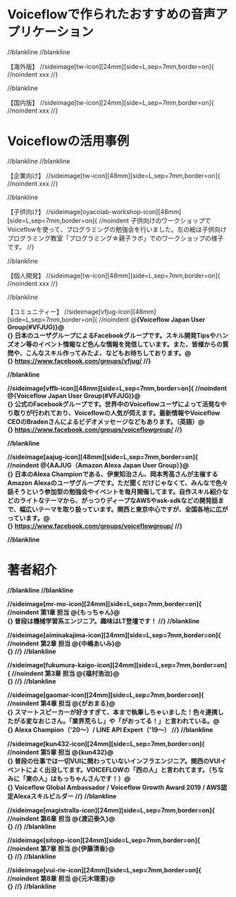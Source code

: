 # Voiceflowで作られたおすすめの音声アプリケーション

//blankline
//blankline

【海外版】
//sideimage[tw-icon][24mm][side=L,sep=7mm,border=on]{
//noindent
xxx
//}

//blankline

【国内版】
//sideimage[tw-icon][24mm][side=L,sep=7mm,border=on]{
//noindent
xxx
//}

# Voiceflowの活用事例

//blankline
//blankline

【企業向け】
//sideimage[tw-icon][48mm][side=L,sep=7mm,border=on]{
//noindent
xxx
//}

//blankline

【子供向け】
//sideimage[oyacolab-workshop-icon][48mm][side=L,sep=7mm,border=on]{
//noindent
子供向けのワークショップでVoiceflowを使って、プログラミングの勉強会を行いました。左の絵は子供向けプログラミング教室「プログラミング☆親子ラボ」でのワークショップの様子です。
//}

//blankline

【個人開発】
//sideimage[tw-icon][48mm][side=L,sep=7mm,border=on]{
//noindent
xxx
//}

//blankline

【コミュニティー】
//sideimage[vfjug-icon][48mm][side=L,sep=7mm,border=on]{
//noindent
@<strong>{Voiceflow Japan User Group(#VFJUG)}@<br>{}
日本のユーザグループによるFacebookグループです。スキル開発Tipsやハンズオン等のイベント情報など色んな情報を発信しています。また、皆様からの質問や、こんなスキル作ってみたよ、などもお待ちしております。@<br>{}
https://www.facebook.com/groups/vfjug/
//}

//blankline

//sideimage[vffb-icon][48mm][side=L,sep=7mm,border=on]{
//noindent
@<strong>{Voiceflow Japan User Group(#VFJUG)}@<br>{}
公式のFacebookグループです。世界中のVoiceflowユーザによって活発なやり取りが行われており、Voiceflowの人気が伺えます。最新情報やVoiceflow CEOのBradenさんによるビデオメッセージなどもあります。（英語）@<br>{}
https://www.facebook.com/groups/voiceflowgroup/
//}

//blankline

//sideimage[aajug-icon][48mm][side=L,sep=7mm,border=on]{
//noindent
@<strong>{AAJUG（Amazon Alexa Japan User Group）}@<br>{}
日本のAlexa Championである、伊東知治さん、岡本秀高さんが主催するAmazon Alexaのユーザグループです。ただ聞くだけじゃなくて、みんなで色々話そうという参加型の勉強会やイベントを毎月開催してます。自作スキル紹介などのライトなテーマから、がっつりディープなAWSやask-sdkなどの開発話まで、幅広いテーマを取り扱っています。関西と東京中心ですが、全国各地に広がっています。@<br>{}
https://www.facebook.com/groups/voiceflowgroup/
//}

//blankline

# 著者紹介

//blankline
//blankline

//sideimage[mr-mo-icon][24mm][side=L,sep=7mm,border=on]{
//noindent
第1章 担当 @<strong>{もっちゃん}@<br>{}
普段は機械学習系エンジニア。趣味はLT登壇です！
//}
//blankline

//sideimage[aiminakajima-icon][24mm][side=L,sep=7mm,border=on]{
//noindent
第2章 担当 @<strong>{中嶋あいみ}@<br>{}
//}
//blankline

//sideimage[fukumura-kaigo-icon][24mm][side=L,sep=7mm,border=on]{
//noindent
第3章 担当 @<strong>{福村浩治}@<br>{}
//}
//blankline

//sideimage[gaomar-icon][24mm][side=L,sep=7mm,border=on]{
//noindent
第4章 担当 @<strong>{がおまる}@<br>{}
スマートスピーカーが好きすぎて、本まで執筆しちゃいました！色々連携したがる変なおじさん。「業界荒らし」や「がおってる！」と言われている。@<br>{}
Alexa Champion（'20〜）/ LINE API Expert（'19〜）
//}
//blankline

//sideimage[kun432-icon][24mm][side=L,sep=7mm,border=on]{
//noindent
第5章 担当 @<strong>{kun432}@<br>{}
普段の仕事では一切VUIに関わっていないインフラエンジニア。関西のVUIイベントによく出没してます。VOICEFLOWの「西の人」と言われてます。（ちなみに「東の人」はもっちゃんさんです！）@<br>{}
Voiceflow Global Ambassador / Voiceflow Growth Award 2019 / AWS認定Alexaスキルビルダー
//}
//blankline

//sideimage[magistralla-icon][24mm][side=L,sep=7mm,border=on]{
//noindent
第6章 担当 @<strong>{渡辺泰久}@<br>{}
//}
//blankline

//sideimage[sitopp-icon][24mm][side=L,sep=7mm,border=on]{
//noindent
第7章 担当 @<strong>{伊藤清香}@<br>{}
//}
//blankline

//sideimage[vui-rie-icon][24mm][side=L,sep=7mm,border=on]{
//noindent
第8章 担当 @<strong>{元木理恵}@<br>{}
//}
//blankline
